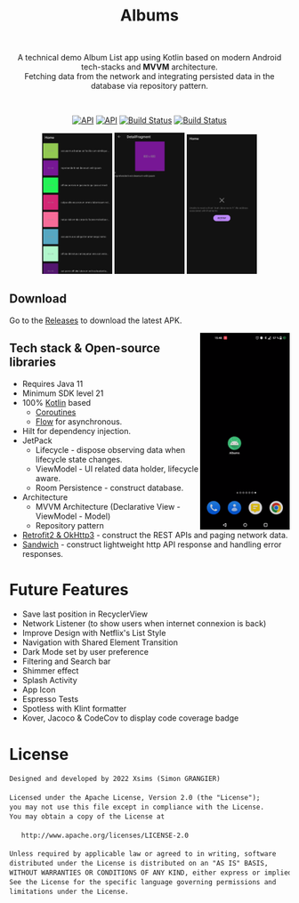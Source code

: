 <h1 align="center">Albums</h1></br>
<p align="center">  
A technical demo Album List app using Kotlin based on modern Android tech-stacks and <b>MVVM</b> architecture.</br>Fetching data from the network and integrating persisted data in the database via repository pattern.<br>
</p>
</br>

<p align="center">
   <a href="https://android-arsenal.com/api?level=21"><img alt="API" src="https://img.shields.io/badge/Java-11-orange.svg?style=flat"/></a>
  <a href="https://android-arsenal.com/api?level=21"><img alt="API" src="https://img.shields.io/badge/API-24%2B-brightgreen.svg?style=flat"/></a>
  <a href="https://github.com/Xsims/Albums/actions/workflows/android.yml"><img alt="Build Status" src="https://github.com/Xsims/Albums/actions/workflows/android.yml/badge.svg?branch=main"/></a>
  <a href="https://github.com/Xsims/Albums/actions/workflows/test.yml"><img alt="Build Status" src="https://github.com/Xsims/Albums/actions/workflows/test.yml/badge.svg?branch=main"/></a>
</p>

<p align="center">
<img src="/screenshots/list.jpg" width="25%"/>
<img src="/screenshots/details.jpg" width="25%"/>
<img src="/screenshots/error_state.jpg" width="25%"/>
</p>

## Download
Go to the [Releases](https://github.com/Xsims/Albums/releases) to download the latest APK.

<img src="/screenshots/preview.gif" align="right" width="32%"/>

## Tech stack & Open-source libraries

- Requires Java 11
- Minimum SDK level 21
- 100% [Kotlin](https://kotlinlang.org/) based
  + [Coroutines](https://github.com/Kotlin/kotlinx.coroutines)
  + [Flow](https://kotlin.github.io/kotlinx.coroutines/kotlinx-coroutines-core/kotlinx.coroutines.flow/)
  for asynchronous.
- Hilt for dependency injection.
- JetPack
  - Lifecycle - dispose observing data when lifecycle state changes.
  - ViewModel - UI related data holder, lifecycle aware.
  - Room Persistence - construct database.
- Architecture
  - MVVM Architecture (Declarative View - ViewModel - Model)
  - Repository pattern
- [Retrofit2 & OkHttp3](https://github.com/square/retrofit) - construct the REST APIs and paging
  network data.
- [Sandwich](https://github.com/skydoves/Sandwich) - construct lightweight http API response and
  handling error responses.
  
# Future Features
 - Save last position in RecyclerView
 - Network Listener (to show users when internet connexion is back) 
 - Improve Design with Netflix's List Style
 - Navigation with Shared Element Transition
 - Dark Mode set by user preference
 - Filtering and Search bar
 - Shimmer effect
 - Splash Activity
 - App Icon
 - Espresso Tests
 - Spotless with Klint formatter
 - Kover, Jacoco & CodeCov to display code coverage badge

# License

```xml
Designed and developed by 2022 Xsims (Simon GRANGIER)

Licensed under the Apache License, Version 2.0 (the "License");
you may not use this file except in compliance with the License.
You may obtain a copy of the License at

   http://www.apache.org/licenses/LICENSE-2.0

Unless required by applicable law or agreed to in writing, software
distributed under the License is distributed on an "AS IS" BASIS,
WITHOUT WARRANTIES OR CONDITIONS OF ANY KIND, either express or implied.
See the License for the specific language governing permissions and
limitations under the License.
```
